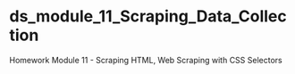 # ds_module_11_Scraping_Data_Collection
Homework Module 11 - Scraping HTML, Web Scraping with CSS Selectors
